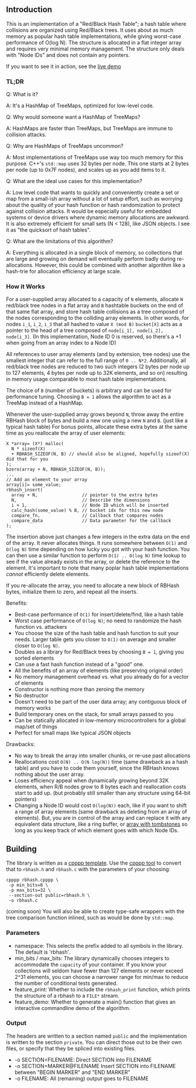 ## Introduction

This is an implementation of a "Red/Black Hash Table"; a hash table where collisions are
organized using Red/Black trees.  It uses about as much memory as popular hash table
implementations, while giving worst-case performance of O(log N).  The structure is allocated
in a flat integer array and requires very minimal memory management.  The structure only deals
with "Node IDs" and does not contain any pointers.

If you want to see it in action, see the [live demo](https://nrdvana.net/rbhash/demo)

### TL;DR

Q: What is it?

A: It's a HashMap of TreeMaps, optimized for low-level code.

Q: Why would someone want a HashMap of TreeMaps?

A: HashMaps are faster than TreeMaps, but TreeMaps are immune to collision attacks.

Q: Why are HashMaps of TreeMaps uncommon?

A: Most implementations of TreeMaps use way too much memory for this purpose.  C++'s `std::map`
uses 32 bytes per node.  This one starts at 2 bytes per node (up to 0x7F nodes), and scales up
as you add items to it.

Q: What are the ideal use cases for this implementation?

A: Low level code that wants to quickly and conveniently create a set or map from a small-ish
array without a lot of setup effort, such as worrying about the quality of your hash function
or hash randomization to protect against collision attacks.  It would be especially useful for
embedded systems or device drivers where dynamic memory allocations are awkward.  It is also
extremely efficient for small sets (N < 128), like JSON objects.  I see it as "the quicksort
of hash tables".

Q: What are the limitations of this algorithm?

A: Everything is allocated in a single block of memory, so collections that are large and
growing on demand will eventually perform badly during re-allocations.  However, this could be
combined with another algorithm like a hash-trie for allocation efficiency at large scale.

### How it Works

For a user-supplied array allocated to a capacity of `N` elements, allocate `N` red/black tree
nodes in a flat array and `B` hashtable buckets on the end of that same flat array, and store
hash table collisions as a tree composed of the nodes corresponding to the colliding array
elements.  In other words, for nodes `i_1`, `i_2`, `i_3` that all hashed to value `X (mod B)`
`bucket[X]` acts as a pointer to the head of a tree composed of `node[i_1], node[i_2], node[i_3]`.
(In this implementation, Node ID 0 is reserved, so there's a +1 when going from an array index
to a Node ID)

All references to user array elements (and by extension, tree nodes) use the smallest integer
that can refer to the full range of `0 .. N*2`.  Additionally, all red/black tree nodes are
reduced to two such integers (2 bytes per node up to 127 elements, 4 bytes per node up to 32K
elements, and so on) resulting in memory usage comparable to most hash table implementations.

The choice of `B` (number of buckets) is arbitrary and can be used for performance tuning.
Choosing `B = 1` allows the algorithm to act as a TreeMap instead of a HashMap.

Whenever the user-supplied array grows beyond `N`, throw away the entire RBHash block of bytes
and build a new one using a new `N` and `B`.  (just like a typical hash table) For bonus points,
allocate these extra bytes at the same time as you reallocate the array of user elements:

    X *array= (X*) malloc(
      N * sizeof(X)
      + RBHASH_SIZEOF(N, B) // should also be aligned, hopefully sizeof(X) did that for you
    );
    bzero(array + N, RBHASH_SIZEOF(N, B));
    ...
    // Add an element to your array
    array[i]= some_value;
    rbhash_insert(
      array + N,                 // pointer to the extra bytes
      N,                         // Describe the dimensions
      i + 1,                     // Node ID which will be inserted
      calc_hash(some_value) % B, // bucket idx for this new node
      compare_fn,                // Callback that compares nodes
      compare_data               // Data parameter for the callback
    );

The insertion above just changes a few integers in the extra data on the end of the array.
It never allocates things.  It runs somewhere between `O(1)` and `O(log N)` time depending on
how lucky you got with your hash function.
You can then use a similar function to perform `O(1) .. O(log N)` time lookup to see if the
value already exists in the array, or delete the reference to the element.  It's important to
note that many poplar hash table implementations *cannot* efficiently delete elements.

If you re-allocate the array, you need to allocate a new block of RBHash bytes, initialize them
to zero, and repeat all the inserts.

Benefits:
  * Best-case performance of `O(1)` for insert/delete/find, like a hash table
  * Worst case performance of `O(log N)`; no need to randomize the hash function vs. attackers
  * You choose the size of the hash table and hash function to suit your needs.
    Larger table gets you closer to `O(1)` on average and smaller closer to `O(log N)`.
  * Doubles as a library for Red/Black trees by choosing `B = 1`, giving you sorted elements
  * Can use a fast hash function instead of a "good" one.
  * All the benefits of an array of elements (like preserving original order)
  * No memory management overhead vs. what you already do for a vector of elements
  * Constructor is nothing more than zeroing the memory
  * No destructor
  * Doesn't need to be part of the user data array; any contiguous block of memory works
  * Build temporary ones on the stack, for small arrays passed to you
  * Can be statically allocated in low-memory microcontrollers for a global map/set of things
  * Perfect for small maps like typical JSON objects

Drawbacks:
  * No way to break the array into smaller chunks, or re-use past allocations
  * Reallocations cost `O(N) .. O(N log(N))` time (same drawback as a hash table)
    and you have to code them yourself, since the RBHash knows nothing about the user array.
  * Loses efficiency appeal when dynamically growing beyond 32K elements, when R/B nodes grow
    to 8 bytes each and reallocation costs start to add up.
    (but probably still smaller than any structure using 64-bit pointers)
  * Changing a Node ID would cost `O(log(N))` each, like if you want to shift a range of array
    elements (same drawback as deleting from an array of elements).  But, you are in control
    of the array and can replace it with any equivalent data structure, like a ring buffer, or
    [array with tombstones](https://blog.toit.io/hash-maps-that-dont-hate-you-1a96150b492a)
    so long as you keep track of which element goes with which Node IDs.

## Building

The library is written as a [cpppp template](/nrdvana/RBHash/blob/main/rbhash.cpppp).
Use the [cpppp tool](https://metacpan.org/pod/CodeGen::Cpppp) to convert that
to `rbhash.h` and `rbhash.c` with the parameters of your choosing:

    cpppp rbhash.cpppp \
     -p min_bits=8 \
     -p max_bits=32 \
     --section-out public=rbhash.h \
     -o rbhash.c

(coming soon) You will also be able to create type-safe wrappers with the tree
comparison function inlined, such as would be done by `std::map`.

### Parameters

  * namespace:           This selects the prefix added to all symbols in the
                         library.  The default is 'rbhash'.
  * min_bits / max_bits: The library dynamically chooses integers to accommodate
                         the `capacity` of your container.  If you know your
                         collections will seldom have fewer than 127 elements or
                         never exceed 2^31 elements, you can choose a narrower
                         range for min/max to reduce the number of conditional
                         tests generated.
  * feature_print:       Whether to include the `rbhash_print` function, which
                         prints the structure of a rbhash to a `FILE*` stream.
  * feature_demo:        Whether to generate a main() function that gives an
                         interactive commandline demo of the algorithm.

### Output

The headers are written to a section named `public` and the implementation is
written to the section `private`.  You can direct those out to be their own
files, or specify that they be spliced into existing files.

  * -o SECTION=FILENAME:        Direct SECTION into FILENAME
  * -o SECTION=MARKER@FILENAME  Insert SECTION into FILENAME between
                                "BEGIN MARKER" and "END MARKER"
  * -o FILENAME:                All (remaining) output goes to FILENAME

